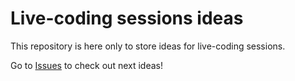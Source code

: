 # Live-coding sessions ideas

This repository is here only to store ideas for live-coding sessions.

Go to [Issues](https://github.com/Pierstoval/StreamIdeas/issues) to check out next ideas!
